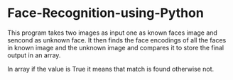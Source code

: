 # Face-Recognition-using-Python

This program takes two images as input one as known faces image and sencond as unknown face.
It then finds the face encodings of all the faces in known image and the unknown image and compares it to store the final output in an array.

In array if the value is True it means that match is found otherwise not.
